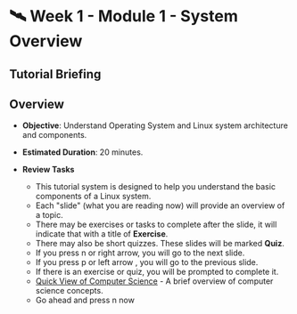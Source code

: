 # 🛰️ Week 1 - Module 1 - System Overview

## Tutorial Briefing

## Overview
  - **Objective**: Understand Operating System and Linux system architecture and components.
  - **Estimated Duration**: 20 minutes.

  - **Review Tasks** 
      - This tutorial system is designed to help you understand the basic components of a Linux system.
      - Each "slide" (what you are reading now) will provide an overview of a topic.
      - There may be exercises or tasks to complete after the slide, it will indicate that with a title of **Exercise**.
      - There may also be short quizzes.  These slides will be marked **Quiz**.
      - If you press n or right arrow, you will go to the next slide.
      - If you press p or left arrow , you will go to the previous slide.
      - If there is an exercise or quiz, you will be prompted to complete it.
      - [Quick View of Computer
        Science](https://www.youtube.com/watch?v=CxGSnA-RTsA) - A brief overview
        of computer science concepts.
      - Go ahead and press n now


